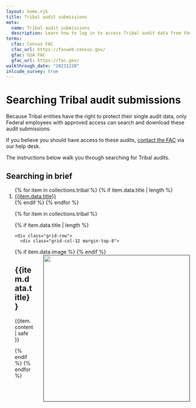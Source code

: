 ```yaml
---
layout: home.njk
title: Tribal audit submissions
meta:
  name: Tribal audit submissions
  description: Learn how to log in to access Tribal audit data from the Federal Audit Clearinghouse
terms:
  cfac: Census FAC
  cfac_url: https://facweb.census.gov/
  gfac: GSA FAC
  gfac_url: https://fac.gov/
walkthrough_date: "20231220"
inlcude_survey: true
---
```



# Searching Tribal audit submissions

Because Tribal entities have the right to protect their single audit data, only Federal employees with approved access can search and download these audit submissions. 

If you believe you should have access to these audits, [contact the FAC](https://support.fac.gov/hc/en-us/requests/new) via our help desk.

The instructions below walk you through searching for Tribal audits.

## Searching in brief 

<ol>
{% for item in collections.tribal %}
  {% if item.data.title | length %}
  <li>
    <a href="#{{item.data.title | slugify }}">{{item.data.title}}</a>
  </li>
  {% endif %}
{% endfor %}

<div class="grid-container">

{% for item in collections.tribal %}

  {% if item.data.title | length %}

    <div class="grid-row">
      <div class="grid-col-12 margin-top-8">

  {% if item.data.image %}
      <img src="{{config.baseUrl}}assets/img/tribal/{{tribal_date}}/{{item.data.image}}" width=400 style="margin-left: 2em; margin-bottom: 2em; float: right; border: 1px solid #555;"/>
  {% endif %}
        <h2 id="{{ item.data.title | slugify }}">{{item.data.title}}</h2>

  {{item.content | safe }}
  
  </div>
</div>
  {% endif %}
{% endfor %}
</div>

<script src="https://touchpoints.app.cloud.gov/touchpoints/ba4ae239.js" async></script>
